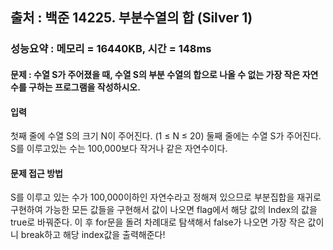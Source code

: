 ## 출처 : 백준 14225. 부분수열의 합 (Silver 1)
### 성능요약 : 메모리 = 16440KB, 시간 = 148ms
#### 문제 : 수열 S가 주어졌을 때, 수열 S의 부분 수열의 합으로 나올 수 없는 가장 작은 자연수를 구하는 프로그램을 작성하시오.
#### 입력
첫째 줄에 수열 S의 크기 N이 주어진다. (1 ≤ N ≤ 20)
둘째 줄에는 수열 S가 주어진다. S를 이루고있는 수는 100,000보다 작거나 같은 자연수이다.
#### 문제 접근 방법
S를 이루고 있는 수가 100,000이하인 자연수라고 정해져 있으므로 부분집합을 재귀로 구현하여 
가능한 모든 값들을 구현해서 값이 나오면 flag에서 해당 값의 Index의 값을 true로 바꿔준다.
이 후 for문을 돌려 차례대로 탐색해서 false가 나오면 가장 작은 값이니 break하고 해당 index값을 출력해준다!
